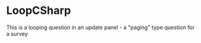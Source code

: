 # LoopCSharp
This is a looping question in an update panel - a "paging" type question for a survey 
